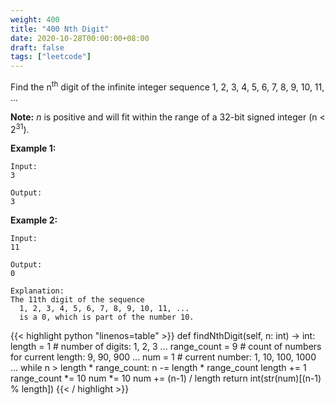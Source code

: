 ```yaml
---
weight: 400
title: "400 Nth Digit"
date: 2020-10-28T00:00:00+08:00
draft: false
tags: ["leetcode"]
---
```


Find the n<sup>th</sup> digit of the infinite integer sequence 1, 2, 3, 4, 5, 6, 7, 8, 9, 10, 11, ...

**Note:**
_n_ is positive and will fit within the range of a 32-bit signed integer (n < 2<sup>31</sup>).

**Example 1:**
```
Input:
3

Output:
3
```
**Example 2:**
```
Input:
11

Output:
0

Explanation:
The 11th digit of the sequence
  1, 2, 3, 4, 5, 6, 7, 8, 9, 10, 11, ...
  is a 0, which is part of the number 10.
```

<div class="tabs"></div>
<div class="tab-content">
<div id="python" class="lang">
{{< highlight python "linenos=table" >}}
def findNthDigit(self, n: int) -> int:
    length = 1       # number of digits: 1, 2, 3 ...
    range_count = 9  # count of numbers for current length: 9, 90, 900 ...
    num = 1          # current number: 1, 10, 100, 1000 ...
    while n > length * range_count:
        n -= length * range_count
        length += 1
        range_count *= 10
        num *= 10
    num += (n-1) / length
    return int(str(num)[(n-1) % length])
{{< / highlight >}}
</div>
</div>
